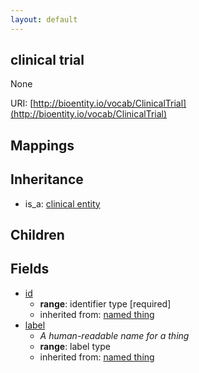 ```yaml
---
layout: default
---
```


## clinical trial


None

URI: [http://bioentity.io/vocab/ClinicalTrial](http://bioentity.io/vocab/ClinicalTrial)
## Mappings


## Inheritance

 *  is_a: [clinical entity](ClinicalEntity.html)

## Children



## Fields

 * [id](id.html)
    * __range__: identifier type [required]
    * inherited from: [named thing](NamedThing.html)
 * [label](label.html)
    * _A human-readable name for a thing_
    * __range__: label type
    * inherited from: [named thing](NamedThing.html)
